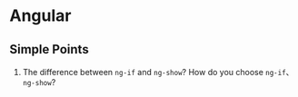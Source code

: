 # Angular

## Simple Points

1. The difference between `ng-if` and `ng-show`? How do you choose `ng-if`、 `ng-show`?